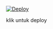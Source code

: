 [![Deploy](https://www.herokucdn.com/deploy/button.svg)](https://heroku.com/deploy?template=https://github.com/HAYAKUY-GZ/botwea)



klik untuk deploy
